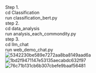 Step 1.  
  cd Classification  
  run classification_bert.py  
step 2.  
  cd data_analysis  
  run analysis_each_commondity.py  
step 3.  
  cd llm_chat  
  run web_demo_chat.py  
  ![5342230be589e7272aa8ba8149aad6a](https://github.com/user-attachments/assets/aa4e9382-9e82-4dbf-90e4-02bb78acc657)
![1bd2f9471147e53135aecabdc632f97](https://github.com/user-attachments/assets/e52d9570-91fd-41a0-8515-c1c9cf3cdebd)
![76c71b131cb6b307cbefe9baaf56481](https://github.com/user-attachments/assets/3bfae4f3-81f0-4f16-9cb3-4b560d054dbb)
